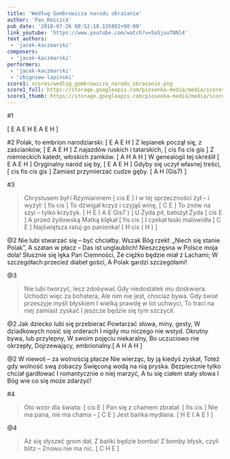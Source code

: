 ```yaml
---
title: 'Według Gombrowicza narodu obrażanie'
author: 'Pan_Kmicic4'
pub_date: '2018-07-26 08:52:18.135802+00:00'
link_youtube: 'https://www.youtube.com/watch?v=5o5jouTNNl4'
text_authors:
 - 'jacek-kaczmarski'
composers:
 - 'jacek-kaczmarski'
performers:
 - 'jacek-kaczmarski'
 - 'zbigniew-lapinski'
score1: scores/wedlug_gombrowicza_narodu_obrazanie.png
score1_full: https://storage.googleapis.com/piosenka-media/media/scores/wedlug_gombrowicza_narodu_obrazanie.png
score1_thumb: https://storage.googleapis.com/piosenka-media/media/scores/wedlug_gombrowicza_narodu_obrazanie.png.180x0_q85_upscale.png
---
```


#1

[ E A E H E A E H ]

#2
Polak, to embrion narodziarski: [ E A E H ]
Z lepianek począł się, z zaścianków, [ E A E H ]
Z najazdów ruskich i tatarskich, [ cis fis cis gis ]
Z niemieckich katedr, włoskich zamków. [ A H A H ]
W genealogii tej określił [ E A E H ]
Oryginalny naród się by, [ E A E H ]
Gdyby się uczył własnej treści, [ cis fis cis gis ]
Zamiast przymierzać cudze gęby. [ A H (Gis7) ]

#3
>Chrystusem był i Rzymianinem [ cis E ]
>I w tej sprzeczności żył – i wyżył: [ fis cis ]
>To dźwigał krzyż i czyjąś winę, [ C E ]
>To znów na szyi – tylko krzyżyk. [ H E ( A E Gis7 ) ]
>U Żyda pił, batożył Żyda [ cis E ]
>A przed żydowską Matką klękał [ fis cis ]
>I czekał łaski malowidła [ C E ]
>Najświętsza ratuj go panienka! [ H cis ( H ) ]

@2
Nie lubi stwarzać się – być chciałby.
Wszak Bóg rzekł: „Niech się stanie Polak”,
A szatan w płacz – Das ist unglaublich!
Nieszczęsna w Polsce moja dola!
Słusznie się lęka Pan Ciemności,
Że ciężko będzie miał z Lachami;
W szczegółach przecież diabeł gości,
A Polak gardzi szczegółami!

@3
>Nie lubi tworzyć, lecz zdobywać
>Gdy niedostatek mu doskwiera.
>Uchodzi więc za bohatera,
>Ale nim nie jest, chociaż bywa.
>Gdy świat przeszyje myśli błyskiem
>I wielką prawdę w lot uchwyci,
>To traci na niej zamiast zyskać
>I jeszcze będzie się tym szczycił.

@2
Jak dziecko lubi się przebierać
Powtarzać słowa, miny, gesty,
W dziadkowych nosić się orderach
I nigdy mu niczego nie wstyd.
Okrutny bywa, lub przylepny,
W swoim pojęciu niekaralny,
Bo uczuciowo nie okrzepły,
Dojrzewający, embrionalny.[ A H A H ]

@2
W niewoli – za wolnością płacze
Nie wierząc, by ją kiedyś zyskał,
Toteż gdy wolność swą zobaczy
Święconą wodą na nią pryska.
Bezpiecznie tylko chciał gardłować
I romantycznie o niej marzyć,
A tu się ciałem stały słowa
I Bóg wie co się może zdarzyć!

#4
>Oto wzór dla świata: [ cis E ]
>Pan się z chamem zbratał. [ fis cis ]
>Nie ma pana, nie ma chama – [ C E ]
>Jest bańka mydlana. [ H E ( A E ) ]

@4
>Aż się słyszeć grom dał, 
>Z bańki będzie bomba!
>Z bomby błysk, czyli blitz –
>Znowu nie ma nic. [ C H E ]